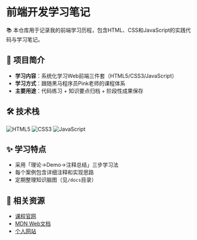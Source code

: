 # 前端开发学习笔记

📚 本仓库用于记录我的前端学习历程，包含HTML、CSS和JavaScript的实践代码与学习笔记。

## 📌 项目简介
- **学习内容**：系统化学习Web前端三件套（HTML5/CSS3/JavaScript）
- **学习方式**：跟随黑马程序员Pink老师的课程体系
- **主要用途**：代码练习 + 知识要点归档 + 阶段性成果保存

## 🛠 技术栈
![HTML5](https://img.shields.io/badge/-HTML5-E34F26?logo=html5&logoColor=white)
![CSS3](https://img.shields.io/badge/-CSS3-1572B6?logo=css3&logoColor=white)
![JavaScript](https://img.shields.io/badge/-JavaScript-F7DF1E?logo=javascript&logoColor=black)


## ✨ 学习特点
- 采用「理论→Demo→注释总结」三步学习法
- 每个案例包含详细注释和实现思路
- 定期整理知识脑图（见`/docs`目录）

## 🔗 相关资源
- [课程官网](https://www.itheima.com/)
- [MDN Web文档](https://developer.mozilla.org/)
- [个人网站](www.wisdomhqq.com)
